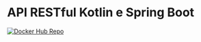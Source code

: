 # API RESTful Kotlin e Spring Boot
[![Docker Hub Repo](https://img.shields.io/docker/pulls/jeftavaresrj/rest-spring-boot-and-kotlin.svg)](https://hub.docker.com/repository/docker/jeftavaresrj/rest-spring-boot-and-kotlin)
